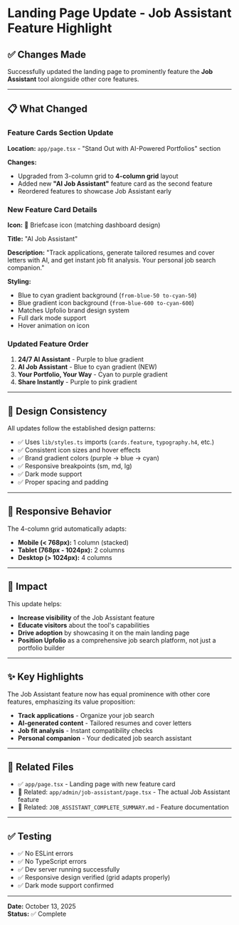 # Landing Page Update - Job Assistant Feature Highlight

## ✅ Changes Made

Successfully updated the landing page to prominently feature the **Job Assistant** tool alongside other core features.

---

## 📋 What Changed

### Feature Cards Section Update

**Location:** `app/page.tsx` - "Stand Out with AI-Powered Portfolios" section

**Changes:**

- Upgraded from 3-column grid to **4-column grid** layout
- Added new **"AI Job Assistant"** feature card as the second feature
- Reordered features to showcase Job Assistant early

### New Feature Card Details

**Icon:** 💼 Briefcase icon (matching dashboard design)

**Title:** "AI Job Assistant"

**Description:** "Track applications, generate tailored resumes and cover letters with AI, and get instant job fit analysis. Your personal job search companion."

**Styling:**

- Blue to cyan gradient background (`from-blue-50 to-cyan-50`)
- Blue gradient icon background (`from-blue-600 to-cyan-600`)
- Matches Upfolio brand design system
- Full dark mode support
- Hover animation on icon

### Updated Feature Order

1. **24/7 AI Assistant** - Purple to blue gradient
2. **AI Job Assistant** - Blue to cyan gradient (NEW)
3. **Your Portfolio, Your Way** - Cyan to purple gradient
4. **Share Instantly** - Purple to pink gradient

---

## 🎨 Design Consistency

All updates follow the established design patterns:

- ✅ Uses `lib/styles.ts` imports (`cards.feature`, `typography.h4`, etc.)
- ✅ Consistent icon sizes and hover effects
- ✅ Brand gradient colors (purple → blue → cyan)
- ✅ Responsive breakpoints (sm, md, lg)
- ✅ Dark mode support
- ✅ Proper spacing and padding

---

## 📱 Responsive Behavior

The 4-column grid automatically adapts:

- **Mobile (< 768px):** 1 column (stacked)
- **Tablet (768px - 1024px):** 2 columns
- **Desktop (> 1024px):** 4 columns

---

## 🚀 Impact

This update helps:

- **Increase visibility** of the Job Assistant feature
- **Educate visitors** about the tool's capabilities
- **Drive adoption** by showcasing it on the main landing page
- **Position Upfolio** as a comprehensive job search platform, not just a portfolio builder

---

## ✨ Key Highlights

The Job Assistant feature now has equal prominence with other core features, emphasizing its value proposition:

- **Track applications** - Organize your job search
- **AI-generated content** - Tailored resumes and cover letters
- **Job fit analysis** - Instant compatibility checks
- **Personal companion** - Your dedicated job search assistant

---

## 🔗 Related Files

- ✅ `app/page.tsx` - Landing page with new feature card
- 📝 Related: `app/admin/job-assistant/page.tsx` - The actual Job Assistant feature
- 📝 Related: `JOB_ASSISTANT_COMPLETE_SUMMARY.md` - Feature documentation

---

## ✅ Testing

- ✅ No ESLint errors
- ✅ No TypeScript errors
- ✅ Dev server running successfully
- ✅ Responsive design verified (grid adapts properly)
- ✅ Dark mode support confirmed

---

**Date:** October 13, 2025  
**Status:** ✅ Complete
